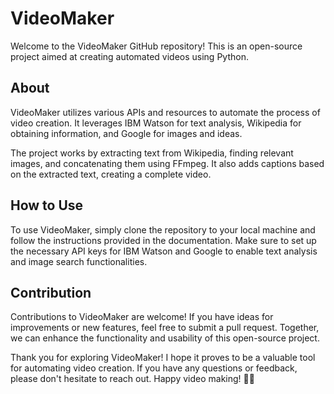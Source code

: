 # VideoMaker

Welcome to the VideoMaker GitHub repository! This is an open-source project aimed at creating automated videos using Python.
## About

VideoMaker utilizes various APIs and resources to automate the process of video creation. It leverages IBM Watson for text analysis, Wikipedia for obtaining information, and Google for images and ideas.

The project works by extracting text from Wikipedia, finding relevant images, and concatenating them using FFmpeg. It also adds captions based on the extracted text, creating a complete video.
## How to Use

To use VideoMaker, simply clone the repository to your local machine and follow the instructions provided in the documentation. Make sure to set up the necessary API keys for IBM Watson and Google to enable text analysis and image search functionalities.
## Contribution

Contributions to VideoMaker are welcome! If you have ideas for improvements or new features, feel free to submit a pull request. Together, we can enhance the functionality and usability of this open-source project.

Thank you for exploring VideoMaker! I hope it proves to be a valuable tool for automating video creation. If you have any questions or feedback, please don't hesitate to reach out. Happy video making! 🎥✨
